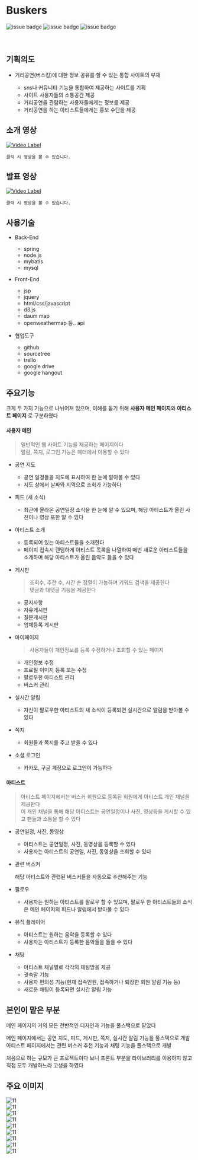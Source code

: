 Buskers
=======

![issue badge](https://img.shields.io/badge/license-Apache%202.0-yellow) ![issue badge](https://img.shields.io/badge/spring-5.1.6-green)
![issue badge](https://img.shields.io/badge/data-web-tomato)
<br><br><br>
## 기획의도
- 거리공연(버스킹)에 대한 정보 공유를 할 수 있는 통합 사이트의 부재

  - sns나 커뮤니티 기능을 통합하여 제공하는 사이트를 기획
  - 사이트 사용자들의 소통공간 제공
  - 거리공연을 관람하는 사용자들에게는 정보를 제공
  - 거리공연을 하는 아티스트들에게는 홍보 수단을 제공

## 소개 영상
[![Video Label](http://img.youtube.com/vi/40c5HzLNzO8/0.jpg)](https://youtu.be/40c5HzLNzO8?t=0s)  
```
클릭 시 영상을 볼 수 있습니다.
```

## 발표 영상
[![Video Label](http://img.youtube.com/vi/4Wl7cpB9ulw/0.jpg)](https://youtu.be/4Wl7cpB9ulw?t=0s)  
```
클릭 시 영상을 볼 수 있습니다.
```

## 사용기술
- Back-End

  - spring
  - node.js
  - mybatis
  - mysql
  
- Front-End

  - jsp
  - jquery
  - html/css/javascript
  - d3.js
  - daum map
  - openweathermap 등.. api
  
- 협업도구

  - github
  - sourcetree
  - trello
  - google drive
  - google hangout
  
## 주요기능
크게 두 가지 기능으로 나뉘어져 있으며, 이해를 돕기 위해 **사용자 메인 페이지**와 **아티스트 페이지** 로 구분하였다

#### 사용자 메인
  > 일반적인 웹 사이트 기능을 제공하는 페이지이다  
    알람, 쪽지, 로그인 기능은 헤더에서 이용할 수 있다

  - 공연 지도
  
    - 공연 일정들을 지도에 표시하여 한 눈에 알아볼 수 있다
    - 지도 상에서 날짜와 지역으로 조회가 가능하다
    
  - 피드 (새 소식)
  
    - 최근에 올라온 공연일정 소식을 한 눈에 알 수 있으며, 해당 아티스트가 올린 사진이나 영상 또한 알 수 있다
    
  - 아티스트 소개
  
    - 등록되어 있는 아티스트들을 소개한다
    - 페이지 접속시 랜덤하게 아티스트 목록을 나열하여 매번 새로운 아티스트들을 소개하며 해당 아티스트가 올린 음악도 들을 수 있다
  
  - 게시판
    > 조회수, 추천 수, 시간 순 정렬이 가능하며 키워드 검색을 제공한다  
      댓글과 대댓글 기능을 제공한다
  
    - 공지사항
    - 자유게시판
    - 질문게시판
    - 업체등록 게시판
  
  - 마이페이지
    > 사용자들이 개인정보를 등록 수정하거나 조회할 수 있는 페이지
    
    - 개인정보 수정
    - 프로필 이미지 등록 또는 수정
    - 팔로우한 아티스트 관리
    - 버스커 관리
  
  - 실시간 알림
  
    - 자신이 팔로우한 아티스트의 새 소식이 등록되면 실시간으로 알림을 받아볼 수 있다
  
  - 쪽지
  
    - 회원들과 쪽지를 주고 받을 수 있다
    
  - 소셜 로그인
  
    - 카카오, 구글 계정으로 로그인이 가능하다
  
#### 아티스트 
  
  > 아티스트 페이지에서는 버스커 회원으로 등록된 회원에게 아티스트 개인 채널을 제공한다  
    이 개인 채널을 통해 해당 아티스트는 공연일정이나 사진, 영상등을 게시할 수 있고 팬들과 소통을 할 수 있다

  - 공연일정, 사진, 동영상
    
    - 아티스트는 공연일정, 사진, 동영상을 등록할 수 있다
    - 사용자는 아티스트의 공연일, 사진, 동영상을 조회할 수 있다
    
  - 관련 버스커
  
    해당 아티스트와 관련된 버스커들을 자동으로 추천해주는 기능
  
  - 팔로우
  
    - 사용자는 원하는 아티스트를 팔로우 할 수 있으며, 팔로우 한 아티스트들의 소식은 메인 페이지의 피드나 알림에서 받아볼 수 있다

  
  - 뮤직 플레이어
  
    - 아티스트는 원하는 음악을 등록할 수 있다
    - 사용자는 아티스트가 등록한 음악들을 들을 수 있다
    
  - 채팅
  
    - 아티스트 채널별로 각각의 채팅방을 제공
    - 귓속말 기능
    - 사용자 편의성 기능(현재 접속인원, 접속하거나 퇴장한 회원 알림 기능 등)
    - 새로운 채팅이 등록되면 실시간 알림 기능
    
## 본인이 맡은 부분
  
  메인 페이지의 거의 모든 전반적인 디자인과 기능을 풀스택으로 맡았다  
  
  메인 페이지에서는 공연 지도, 피드, 게시판, 쪽지, 실시간 알림 기능을 풀스택으로 개발  
  아티스트 페이지에서는 관련 버스커 추천 기능과 채팅 기능을 풀스택으로 개발  
  
  처음으로 하는 규모가 큰 프로젝트이다 보니 프론트 부분을 라이브러리를 이용하지 않고 직접 모두 개발하느라 고생을 하였다


## 주요 이미지

![11](./img/11.png)  
![11](./img/22.png)  
![11](./img/33.png)  
![11](./img/44.png)  
![11](./img/1111.png)  
![11](./img/55.png)  
![11](./img/66.png)  
![11](./img/77.png)  
![11](./img/88.png)





